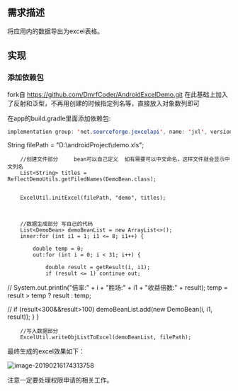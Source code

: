 ##  需求描述

将应用内的数据导出为excel表格。

##  实现

###  添加依赖包
fork自  https://github.com/DmrfCoder/AndroidExcelDemo.git
在此基础上加入了反射和泛型，不再用创建的时候指定列名等，直接放入对象数列即可


在app的build.gradle里面添加依赖包:

```java
implementation group: 'net.sourceforge.jexcelapi', name: 'jxl', version: '2.6.12'
```

  String filePath = "D:\\androidProject\\demo.xls";

        //创建文件部分     bean可以自己定义  如有需要可以中文命名，这样文件就会显示中文列名
        List<String> titles = ReflectDemoUtils.getFiledNames(DemoBean.class);


        ExcelUtil.initExcel(filePath, "demo", titles);



        //数据生成部分 写自己的代码
        List<DemoBean> demoBeanList = new ArrayList<>();
        inner:for (int i1 = 1; i1 <= 8; i1++) {

            double temp = 0;
            out:for (int i = 0; i < 31; i++) {

                double result = getResult(i, i1);
                if (result <= 1) continue out;
//                System.out.println("倍率:" + i + "胜场:" + i1 + "收益倍数:" + result);
                temp = result > temp ? result : temp;

//                if (result<300&&result>100)
                demoBeanList.add(new DemoBean(i, i1, result));
            }
        }

        //写入数据部分
        ExcelUtil.writeObjListToExcel(demoBeanList, filePath);

最终生成的excel效果如下：

![image-20190216174313758](https://ws3.sinaimg.cn/large/006tKfTcly1g08empfrhrj30u01o0tby.jpg)

注意一定要处理权限申请的相关工作。